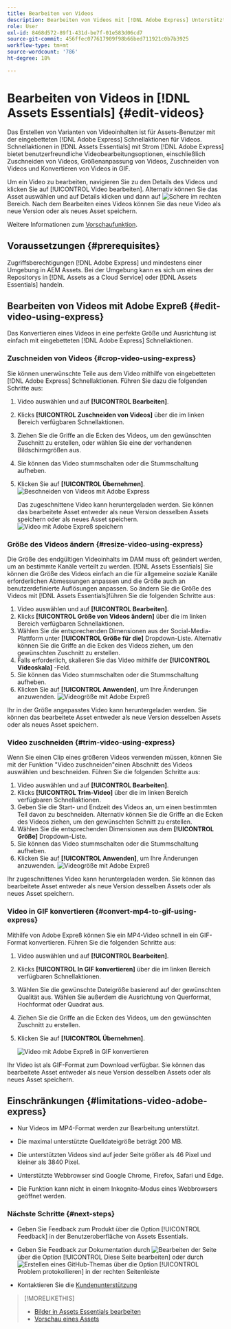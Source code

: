```yaml
---
title: Bearbeiten von Videos
description: Bearbeiten von Videos mit [!DNL Adobe Express] Unterstützte Optionen und aktualisierte Videos als Versionen speichern.
role: User
exl-id: 8468d572-89f1-431d-be7f-01e583d06cd7
source-git-commit: 456ffec077617909f98b66bed711921c0b7b3925
workflow-type: tm+mt
source-wordcount: '786'
ht-degree: 18%

---
```


# Bearbeiten von Videos in [!DNL Assets Essentials] {#edit-videos}

Das Erstellen von Varianten von Videoinhalten ist für Assets-Benutzer mit der eingebetteten [!DNL Adobe Express] Schnellaktionen für Videos. Schnellaktionen in [!DNL Assets Essentials] mit Strom [!DNL Adobe Express] bietet benutzerfreundliche Videobearbeitungsoptionen, einschließlich Zuschneiden von Videos, Größenanpassung von Videos, Zuschneiden von Videos und Konvertieren von Videos in GIF.

Um ein Video zu bearbeiten, navigieren Sie zu den Details des Videos und klicken Sie auf [!UICONTROL Video bearbeiten]. Alternativ können Sie das Asset auswählen und auf Details klicken und dann auf ![Schere](assets/do-not-localize/cut.svg) im rechten Bereich. Nach dem Bearbeiten eines Videos können Sie das neue Video als neue Version oder als neues Asset speichern.

Weitere Informationen zum [Vorschaufunktion](/help/using/navigate-view.md#preview-assets).

## Voraussetzungen {#prerequisites}

Zugriffsberechtigungen [!DNL Adobe Express] und mindestens einer Umgebung in AEM Assets. Bei der Umgebung kann es sich um eines der Repositorys in [!DNL Assets as a Cloud Service] oder [!DNL Assets Essentials] handeln.

## Bearbeiten von Videos mit Adobe Expreß {#edit-video-using-express}

Das Konvertieren eines Videos in eine perfekte Größe und Ausrichtung ist einfach mit eingebetteten [!DNL Adobe Express] Schnellaktionen.

### Zuschneiden von Videos {#crop-video-using-express}

Sie können unerwünschte Teile aus dem Video mithilfe von eingebetteten [!DNL Adobe Express] Schnellaktionen. Führen Sie dazu die folgenden Schritte aus:

1. Video auswählen und auf **[!UICONTROL Bearbeiten]**.
2. Klicks **[!UICONTROL Zuschneiden von Videos]** über die im linken Bereich verfügbaren Schnellaktionen.
3. Ziehen Sie die Griffe an die Ecken des Videos, um den gewünschten Zuschnitt zu erstellen, oder wählen Sie eine der vorhandenen Bildschirmgrößen aus.
4. Sie können das Video stummschalten oder die Stummschaltung aufheben.
5. Klicken Sie auf **[!UICONTROL Übernehmen]**.
   ![Beschneiden von Videos mit Adobe Express](/help/using/assets/adobe-express-crop-video.png)

   Das zugeschnittene Video kann heruntergeladen werden. Sie können das bearbeitete Asset entweder als neue Version desselben Assets speichern oder als neues Asset speichern. ![Video mit Adobe Expreß speichern](/help/using/assets/adobe-express-save-video.png)

### Größe des Videos ändern {#resize-video-using-express}

Die Größe des endgültigen Videoinhalts im DAM muss oft geändert werden, um an bestimmte Kanäle verteilt zu werden. [!DNL Assets Essentials] Sie können die Größe des Videos einfach an die für allgemeine soziale Kanäle erforderlichen Abmessungen anpassen und die Größe auch an benutzerdefinierte Auflösungen anpassen. So ändern Sie die Größe des Videos mit [!DNL Assets Essentials]führen Sie die folgenden Schritte aus:

1. Video auswählen und auf **[!UICONTROL Bearbeiten]**.
2. Klicks **[!UICONTROL Größe von Videos ändern]** über die im linken Bereich verfügbaren Schnellaktionen.
3. Wählen Sie die entsprechenden Dimensionen aus der Social-Media-Plattform unter **[!UICONTROL Größe für die]** Dropdown-Liste. Alternativ können Sie die Griffe an die Ecken des Videos ziehen, um den gewünschten Zuschnitt zu erstellen.
4. Falls erforderlich, skalieren Sie das Video mithilfe der **[!UICONTROL Videoskala]** -Feld.
5. Sie können das Video stummschalten oder die Stummschaltung aufheben.
6. Klicken Sie auf **[!UICONTROL Anwenden]**, um Ihre Änderungen anzuwenden.
   ![Videogröße mit Adobe Expreß](/help/using/assets/adobe-express-resize-video.png)

Ihr in der Größe angepasstes Video kann heruntergeladen werden. Sie können das bearbeitete Asset entweder als neue Version desselben Assets oder als neues Asset speichern.

### Video zuschneiden {#trim-video-using-express}

Wenn Sie einen Clip eines größeren Videos verwenden müssen, können Sie mit der Funktion &quot;Video zuschneiden&quot;einen Abschnitt des Videos auswählen und beschneiden. Führen Sie die folgenden Schritte aus:

1. Video auswählen und auf **[!UICONTROL Bearbeiten]**.
2. Klicks **[!UICONTROL Trim-Video]** über die im linken Bereich verfügbaren Schnellaktionen.
3. Geben Sie die Start- und Endzeit des Videos an, um einen bestimmten Teil davon zu beschneiden. Alternativ können Sie die Griffe an die Ecken des Videos ziehen, um den gewünschten Schnitt zu erstellen.
4. Wählen Sie die entsprechenden Dimensionen aus dem **[!UICONTROL Größe]** Dropdown-Liste.
5. Sie können das Video stummschalten oder die Stummschaltung aufheben.
6. Klicken Sie auf **[!UICONTROL Anwenden]**, um Ihre Änderungen anzuwenden.
   ![Videogröße mit Adobe Expreß](/help/using/assets/adobe-express-trim-video.png)

Ihr zugeschnittenes Video kann heruntergeladen werden. Sie können das bearbeitete Asset entweder als neue Version desselben Assets oder als neues Asset speichern.

### Video in GIF konvertieren {#convert-mp4-to-gif-using-express}

Mithilfe von Adobe Expreß können Sie ein MP4-Video schnell in ein GIF-Format konvertieren. Führen Sie die folgenden Schritte aus:

1. Video auswählen und auf **[!UICONTROL Bearbeiten]**.
2. Klicks **[!UICONTROL In GIF konvertieren]** über die im linken Bereich verfügbaren Schnellaktionen.
3. Wählen Sie die gewünschte Dateigröße basierend auf der gewünschten Qualität aus. Wählen Sie außerdem die Ausrichtung von Querformat, Hochformat oder Quadrat aus.
4. Ziehen Sie die Griffe an die Ecken des Videos, um den gewünschten Zuschnitt zu erstellen.
5. Klicken Sie auf **[!UICONTROL Übernehmen]**.

   ![Video mit Adobe Expreß in GIF konvertieren](/help/using/assets/adobe-express-convert-video-to-gif.png)

Ihr Video ist als GIF-Format zum Download verfügbar. Sie können das bearbeitete Asset entweder als neue Version desselben Assets oder als neues Asset speichern.

## Einschränkungen {#limitations-video-adobe-express}

* Nur Videos im MP4-Format werden zur Bearbeitung unterstützt.

* Die maximal unterstützte Quelldateigröße beträgt 200 MB.

* Die unterstützten Videos sind auf jeder Seite größer als 46 Pixel und kleiner als 3840 Pixel.

* Unterstützte Webbrowser sind Google Chrome, Firefox, Safari und Edge.

* Die Funktion kann nicht in einem Inkognito-Modus eines Webbrowsers geöffnet werden.

### Nächste Schritte {#next-steps}

* Geben Sie Feedback zum Produkt über die Option [!UICONTROL Feedback] in der Benutzeroberfläche von Assets Essentials.

* Geben Sie Feedback zur Dokumentation durch ![Bearbeiten der Seite](assets/do-not-localize/edit-page.png) über die Option [!UICONTROL Diese Seite bearbeiten] oder durch ![Erstellen eines GitHub-Themas](assets/do-not-localize/github-issue.png) über die Option [!UICONTROL Problem protokollieren] in der rechten Seitenleiste

* Kontaktieren Sie die [Kundenunterstützung](https://experienceleague.adobe.com/de?support-solution=General#support)

>[!MORELIKETHIS]
>
>* [Bilder in Assets Essentials bearbeiten](/help/using/edit-images.md)
>* [Vorschau eines Assets](/help/using/navigate-view.md#preview-assets)
